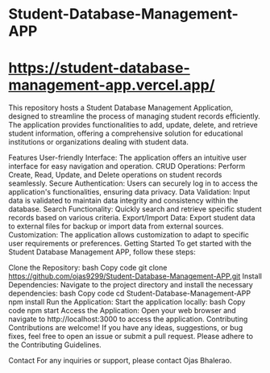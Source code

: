 # Student-Database-Management-APP
# https://student-database-management-app.vercel.app/
 This repository hosts a Student Database Management Application, designed to streamline the process of managing student records efficiently. The application provides functionalities to add, update, delete, and retrieve student information, offering a comprehensive solution for educational institutions or organizations dealing with student data.

Features
User-friendly Interface: The application offers an intuitive user interface for easy navigation and operation.
CRUD Operations: Perform Create, Read, Update, and Delete operations on student records seamlessly.
Secure Authentication: Users can securely log in to access the application's functionalities, ensuring data privacy.
Data Validation: Input data is validated to maintain data integrity and consistency within the database.
Search Functionality: Quickly search and retrieve specific student records based on various criteria.
Export/Import Data: Export student data to external files for backup or import data from external sources.
Customization: The application allows customization to adapt to specific user requirements or preferences.
Getting Started
To get started with the Student Database Management APP, follow these steps:

Clone the Repository:
bash
Copy code
git clone https://github.com/ojas9299/Student-Database-Management-APP.git
Install Dependencies: Navigate to the project directory and install the necessary dependencies:
bash
Copy code
cd Student-Database-Management-APP
npm install
Run the Application: Start the application locally:
bash
Copy code
npm start
Access the Application: Open your web browser and navigate to http://localhost:3000 to access the application.
Contributing
Contributions are welcome! If you have any ideas, suggestions, or bug fixes, feel free to open an issue or submit a pull request. Please adhere to the Contributing Guidelines.



Contact
For any inquiries or support, please contact Ojas Bhalerao.
